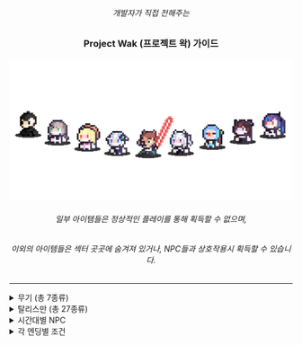 <div align="center">

###### 개발자가 직접 전해주는

### Project Wak (프로젝트 왁) 가이드

<img src = "etc/images/thumnail.png" width = "600px">

###### 일부 아이템들은 정상적인 플레이를 통해 획득할 수 없으며,
###### 이외의 아이템들은 섹터 곳곳에 숨겨져 있거나, NPC들과 상호작용시 획득할 수 있습니다.


</div>

-----------------------

<details>
<summary>무기 (총 7종류)</summary>

-----------------------

#### 양손 광선검 [Item No.01]

<img src = "etc/items_weapons/945f2545-f419-4940-be57-c5af75e9d0f2.png" width = "64px">

- 가드 효율 0%</br>
- 특수 효과 : 익스플로전 사용 가능 및 매 100번째 타격 마다 강력한 '갈!' 데미지</br>


- 무기 강화 1레벨 이상시, 에네르기파 사용 가능</br>
- '의문의 제단'에 붉은 광선검과 푸른 광선검을 바쳐 획득 가능</br>

</br></br>
#


#### 초록 광선검 [Item No.02]

<img src = "etc/items_weapons/53e9010f-b1ba-4a5e-9407-12a0b220d427.png" width = "64px">

- 가드 효율 10%</br>
- 특수 효과 : 일반 공격 공속 증가</br>


- 무기 강화 1레벨 이상시, 에네르기파 사용 가능</br>
- '검성의 그림자' 처치시 획득 가능</br>

</br></br>
#



#### 붉은 광선검 [Item No.03]

<img src = "etc/items_weapons/c574c192-7d8c-4532-bb8b-70bdd5943387.png" width = "64px">

- 가드 효율 10%</br>


- 무기 강화 1레벨 이상시, 에네르기파 사용 가능</br>
- 튜토리얼 스테이지에서 획득 가능</br>

</br></br>
#



#### 푸른 광선검 [Item No.04]

<img src = "etc/items_weapons/f820f2a9-a2d1-4fb0-9d84-6207fa939363.png" width = "64px">

- 가드 효율 10%</br>
- 특수 효과 : 매 100번째 타격 마다 강력한 '갈!' 데미지</br>


- 무기 강화 1레벨 이상시, 에네르기파 사용 가능</br>
- '검성의 그림자' 처치시 획득 가능</br>

</br></br>
#



#### 돌격 소총 [Item No.05]

<img src = "etc/items_weapons/f2327aea-bb58-4ecf-b5b0-f858f0ae197d.png" width = "64px">

- 가드 효율 -50%</br>
- 특수 효과 : A키를 사용한 공격만 가능, 총알 제한 없음, 적의 방어력을 무시한 고정 데미지 적용</br>


- 탈리스만 '객관안'과 함께 사용하면, 세트 효과 '자동 조준' 활성화</br>
- '검성의 그림자' 처치시 획득 가능</br>

</br></br>
#


#### 지옥 참마도 [Item No.06]

<img src = "etc/items_weapons/baaa250a-cafc-4b6e-86be-b75359556b3a.png" width = "64px">

- 가드 효율 20%</br>
- 특수 효과 : '할복' 사용 가능</br>


- '할복' 사용 이후, 탈리스만 '아이네가 준 도끼'와 함께 사용하면 성능이 매우 좋아짐</br>
- '검성의 그림자' 처치시 획득 가능</br>

</br></br>


#### 왁초리 [Item No.07]

<img src = "etc/items_weapons/cebda1fd-45bf-4a67-af7d-b58d645dd792.png" width = "64px">

- 가드 효율 0%</br>


- 정상적인 방법을 통해선 획득 불가능</br>

</br></br>

---------------------------------

</details>





<details>
<summary>탈리스만 (총 27종류)</summary>

-----------------------

#### Re:wind 시계 [Item No.102]

<img src = "etc/items_accesories/e2c9d994-3a44-4e96-8437-e57bb0c58b83.png" width = "64px">

- 특수 효과 : 게임 오버가 되었을 때, 바로 직전의 과거로 시간을 되돌림.</br>
또한, 현재 시각과 함께 왁드로이드 완성까지 남은 시간을 표시해줌.


- 아이네를 통해 획득 가능</br>

</br></br>
#


#### 객관안 [Item No.103]

<img src = "etc/items_accesories/4834ca26-3609-4e92-b37b-de6e298eb95b.png" width = "64px">

- 특수 효과 : 자동으로 적을 타깃팅 해줌 (= 락온 효과)</br>


- 돌격 소총과 함께 사용하면 총을 모든 각도로 자동 조준함</br>
- 섹터 탐사를 통해 획득 가능 (숨겨진 아이템)</br>

</br></br>
#



#### 런닝 나시 [Item No.104]

<img src = "etc/items_accesories/33368b04-1ab5-410e-9c2e-8b2fa4bd3563.png" width = "64px">

- 특수 효과 : 대쉬 스킬 사용시 소모하는 스테미나량 50% 경감</br>


- 섹터 탐사를 통해 획득 가능 (숨겨진 아이템)</br>

</br></br>
#



#### 보라색 리본 [Item No.105]

<img src = "etc/items_accesories/27ae17f7-542f-4132-9cb0-5452ff7e5e3a.png" width = "64px">

- 특수 효과 : 방어력 10% 증가 및 최대 체력 50만큼 증가</br>


- 주르르를 통해 획득 가능</br>

</br></br>
#



#### 징버거 [Item No.106]

<img src = "etc/items_accesories/e23148b3-abe0-4d3e-8de3-3b96bd9ab770.png" width = "64px">

- 특수 효과 : 전투 모드가 아닌경우, 체력을 조금씩 회복</br>


- 징버거를 통해 획득 가능</br>

</br></br>
#


#### 파란 머리핀 [Item No.107]

<img src = "etc/items_accesories/acd7c5c8-9f99-4ff1-861c-94544003d6dc.png" width = "64px">

- 특수 효과 : 방어력 10% 증가 및 최대 체력 50만큼 증가</br>


- 고세구를 통해 획득 가능</br>

</br></br>
#


#### 응원 깃발 [Item No.108]

<img src = "etc/items_accesories/14b748e0-3161-456d-b8b0-554a6cf4befb.png" width = "64px">

- 특수 효과 : 기본 데미지 18% 증가</br>


- 섹터 탐사를 통해 획득 가능 (숨겨진 아이템)</br>

</br></br>
#


#### 알잘딱 가드 [Item No.109]

<img src = "etc/items_accesories/2dec64d9-b339-4a52-99a1-5973a9288fef.png" width = "64px">

- 특수 효과 : 적에게 피격당할시, 70%확률로 자동 방어</br>


- 난이도 설정을 통해 획득 가능 (벨런스 보정 아이템)</br>

</br></br>
#


#### 아이돌 신발 [Item No.110]

<img src = "etc/items_accesories/cd4dffa2-09b3-4aac-83db-f4aa7c303c4e.png" width = "64px">

- 특수 효과 : 점프력 증가 및 중력 감소</br>


- 해당 탈리스만을 이용하여 얻을 수 있는 특수 탈리스만들이 맵 곳곳에 존재함</br>
- 섹터 탐사를 통해 획득 가능 (숨겨진 아이템)</br>

</br></br>
#


#### 푸른색의 깃발 [Item No.111]

<img src = "etc/items_accesories/dbb84ba4-efac-4cef-bc62-83756d3561e9.png" width = "64px">

- 특수 효과 : 크리티컬 데미지 확률 15% 증가</br>


- 섹터 탐사를 통해 획득 가능 (숨겨진 아이템)</br>

</br></br>
#


#### 다이아몬드 검 [Item No.112]

<img src = "etc/items_accesories/a05a9789-e2c8-44a8-9814-3d8056f6aed3.png" width = "64px">

- 특수 효과 : 크리티컬 데미지 확률 10% 및 기본 데미지 10% 증가</br>


- 비챤을 통해 획득 가능</br>

</br></br>
#


#### AED (심장 제세동기) [Item No.113]

<img src = "etc/items_accesories/7a099ff1-0880-4487-aa3d-78294580adad.png" width = "64px">

- 특수 효과 : 플레이어가 사망하였을때, 체력을 1만큼 남기고 즉시 부활</br>


- 릴파를 통해 획득 가능</br>

</br></br>
#


#### 뱅갈고무나무 에스트 병 [Item No.114]

<img src = "etc/items_accesories/bd64db59-4a2d-4bd1-a91f-179205f0e95c.png" width = "64px">

- 특수 효과 : 최대 체력의 50%만큼 회복 및 상태 이상 해제</br>


- 사망 횟수가 10회를 넘었을시, 아이네를 통해 획득 가능 / 난이도 설정을 통해 획득 가능 (벨런스 보정 아이템)</br>

</br></br>
#


#### 각성제 [Item No.115]

<img src = "etc/items_accesories/73cc98ba-81c6-4e30-b08e-f4e9901a94e4.png" width = "64px">

- 특수 효과 : 사용 즉시 레이지 모드 발동 및 상태 이상 해제</br>


- 섹터 탐사를 통해 획득 가능 (숨겨진 아이템)</br>

</br></br>
#


#### 깨진 하트 크리스탈 (좌) [Item No.116]

<img src = "etc/items_accesories/eaacbb97-063f-4fc1-8bab-485970a7d1a2.png" width = "64px">

- 특수 효과 : 최대 체력 100만큼 증가</br>


- 섹터 탐사를 통해 획득 가능 (숨겨진 아이템)</br>

</br></br>
#


#### 깨진 하트 크리스탈 (우) [Item No.117]

<img src = "etc/items_accesories/b63c67f4-8277-4a32-9c73-54f2b4774187.png" width = "64px">

- 특수 효과 : 최대 체력 100만큼 증가</br>


- 섹터 탐사를 통해 획득 가능 (숨겨진 아이템)</br>

</br></br>
#


#### 하트 크리스탈 [Item No.118]

<img src = "etc/items_accesories/480934c8-1778-454d-9691-11804f00bcbc.png" width = "64px">

- 특수 효과 : 최대 체력 150만큼 증가</br>


- 난이도 설정을 통해 획득 가능 (벨런스 보정 아이템)</br>

</br></br>
#


#### 바다의 왕의 삼지창 [Item No.119]

<img src = "etc/items_accesories/bde0985d-a6b2-4208-ab57-6da4d163751a.png" width = "64px">

- 특수 효과 : 레이지 게이지가 80% 이상 찬 경우, 공중에서 E키를 누를시, 강력한 특수 스킬 사용</br>


- 히든 보스 '왁귀상어'를 통해 획득 가능 (숨겨진 아이템)</br>

</br></br>
#


#### 1차 테스터 기념 동상 [Item No.120]

<img src = "etc/items_accesories/21788fb4-7197-46f6-b228-7dc9aba90d07.png" width = "64px">

- 특수 효과 : 방어력 5%, 크리티컬 데미지 확률 12%, 기본 데미지 10% 증가</br>


- 닉네임 설정시, 1차 테스터 명단에 있는 닉네임으로 설정하여 획득 가능 (네이밍 치트 아이템)</br>

</br></br>
#


#### 2차 테스터 기념 동상 [Item No.121]

<img src = "etc/items_accesories/c77e5213-7980-40c7-b915-147b6f699f62.png" width = "64px">

- 특수 효과 : 방어력 5%, 크리티컬 데미지 확률 12%, 기본 데미지 10% 증가</br>


- 닉네임 설정시, 2차 테스터 명단에 있는 닉네임으로 설정하여 획득 가능 (네이밍 치트 아이템)</br>

</br></br>
#


#### 3차 테스터 기념 동상 [Item No.122]

<img src = "etc/items_accesories/9eef1fa8-246d-4e6b-b48c-7391d22ac2f2.png" width = "64px">

- 특수 효과 : 방어력 5%, 크리티컬 데미지 확률 12%, 기본 데미지 10% 증가</br>


- 닉네임 설정시, 3차 테스터 명단에 있는 닉네임으로 설정하여 획득 가능 (네이밍 치트 아이템)</br>

</br></br>
#


#### 버그 사냥꾼 [Item No.123]

<img src = "etc/items_accesories/3b596825-4daa-4098-929a-a4748d215d1e.png" width = "64px">

- 특수 효과 : 크리티컬 데미지 확률 15%, 기본 데미지 20% 증가</br>


- 닉네임 설정시, Special Thanks 명단에 있는 닉네임으로 설정하여 획득 가능 (네이밍 치트 아이템)</br>

</br></br>
#


#### 신세계의 신 [Item No.124]

<img src = "etc/items_accesories/c0a167b3-e5b7-4fd8-879e-cde29a54ea87.png" width = "64px">

- 특수 효과 : 레이지 모드 사용시, 주변에 번개를 생성</br>


- 모든 도전과제 달성시 획득 가능 (숨겨진 아이템)</br>

</br></br>
#


#### 아이네가 준 도끼 [Item No.125]

<img src = "etc/items_accesories/e5a48be2-9727-473c-8eb7-4ace41d949cb.png" width = "64px">

- 특수 효과 : 현재 체력에 반비례하여 기본 데미지 증가</br>
(풀피 상태일때의 데미지는 100%, 이후부터 체력이 적어질 때마다 데미지 증가)</br>


- 다회차 플레이시 아이네를 통해 획득 가능 (숨겨진 아이템)</br>

</br></br>

---------------------------------

</details>


<details>
<summary>시간대별 NPC</summary>

---------------------------------

#### 아이네</br>

<img src = "etc/images/npc1.png" width = "64px">

- 20시 ~ 24시 (밤)</br>


#### 주르르</br>

<img src = "etc/images/npc2.png" width = "64px">

- 1시 ~ 4시 (밤)</br>


#### 고세구</br>

<img src = "etc/images/npc3.png" width = "64px">

- 5시 ~ 9시 (밤/아침)</br>


#### 비챤</br>

<img src = "etc/images/npc4.png" width = "64px">

- 10시 ~ 13시 (아침)</br>


#### 징버거</br>

<img src = "etc/images/npc5.png" width = "64px">

- 14시 ~ 17시 (아침)</br>


#### 릴파</br>

<img src = "etc/images/npc6.png" width = "64px">

- 17시 ~ 19시 (아침)</br>


---------------------------------


</details>






<details>
<summary>각 엔딩별 조건</summary>

---------------------------------

#### 소멸 엔딩</br>

##### 과거로 보낸 왁드로이드로 인해 과거의 자신이 사망하여 없어졌기에, 현재의 자신 또한 존재할 수 없게 되었다.</br>

- 폭주한 왁드로이드 처치후, Re:wind시계를 이용해 왁드로이드를 과거로 보내버릴경우 조건 달성</br>


</br></br>



#### 진엔딩</br>

##### 누구도 희생되지 않고, 성공적으로 박사의 계획 '프로젝트 왁'을 저지하였다</br>

- Re:wind시계를 이용해 과거로 돌아가, 이세돌 멤버들과 천양이를 연구소 밖으로 대피시킨후, 왁드로이드를 처치할 경우 조건 달성</br>


</br></br>



#### 도망자 엔딩</br>

##### 이세돌 멤버들과, 팬치들 그리고 천양이를 구하지 않고 혼자 탈출 했다</br>

- 폭주한 왁드로이드 처치후, 연구소 밖으로 도망친 뒤 박사의 계획을 저지했으니, 만족하고 집으로 돌아갈경우 조건 달성</br>


</br></br>



#### 회귀 불능 엔딩</br>

##### 과거로 되돌아가려고 했지만, 시계가 완전히 망가져 버려 과거로 돌아갈 수 없게 되었다</br>

- D-day가 되어버리면, 도파민 박사의 계획에 의해 연구소가 폭발하게 되고,</br>
이에 왁굳과 이세돌, 천양이 모두 폭발에 휘말리게 되는데,</br>
이때 Re:wind시계를 이용해 과거로 되돌아가 다시 D-day이전으로 되돌아가게 된다.</br>
하지만, 폭발의 영향으로 인해 시계에 점점 금이 가기 시작한다.</br>
시계에 금이 3번 이상 갈 경우, 시계는 완전히 부셔져버리며 '완전한 게임 오버' 상태가 되어버린다.</br>

- 이러한 점을 이용해, 시계가 정확히 '2번'까지만 부서진 상태로 폭주한 왁드로이드 처치후, </br>
이세돌과 천양이를 대피시키기 위해, 스스로를 칼로 찔러 Re:wind시계를 이용해 과거로 되돌아가려고 시도시, 시계가 깨져버려서 과거로 되돌아가지 못하고 그대로 사망하게 된다.</br>


</br></br>


#### 게임오버 엔딩 (2가지 방법으로 가능)</br>

##### 플레이어가 사망했다</br>

1. D-day가 되어버리면, 도파민 박사의 계획에 의해 연구소가 폭발하게 되고,</br>
이에 왁굳과 이세돌, 천양이 모두 폭발에 휘말리게 되는데,</br>
이때 Re:wind시계를 이용해 과거로 되돌아가 다시 D-day이전으로 되돌아가게 된다.</br>
하지만, 폭발의 영향으로 인해 시계에 점점 금이 가기 시작한다.</br>
시계에 금이 3번 이상 갈 경우, 시계는 완전히 부셔버리며 '완전한 게임 오버' 상태가 되어버리면서 '게임오버 엔딩' 조건이 달성된다.</br>

2. Re:wind시계를 장착하지 않은 상태로, 플레이어 사망시 과거로 되돌아가지 못하고 '완전한 게임 오버' 상태가 되어버리면서 '게임오버 엔딩' 조건이 달성된다.</br>


---------------------------------


</details>
